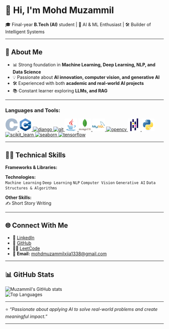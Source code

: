 # 👋 Hi, I'm Mohd Muzammil  

🎓 Final-year **B.Tech (AI)** student | 🤖 AI & ML Enthusiast | 🛠️ Builder of Intelligent Systems  

---

## 🌟 About Me   
- 📊 Strong foundation in **Machine Learning, Deep Learning, NLP, and Data Science**  
- 💡 Passionate about **AI innovation, computer vision, and generative AI**  
- 🛠️ Experienced with both **academic and real-world AI projects**  
- 📚 Constant learner exploring **LLMs, and RAG**  

---

<h3 align="left">Languages and Tools:</h3>
<p align="left"> <a href="https://www.cprogramming.com/" target="_blank" rel="noreferrer"> <img src="https://raw.githubusercontent.com/devicons/devicon/master/icons/c/c-original.svg" alt="c" width="40" height="40"/> </a> <a href="https://www.w3schools.com/cpp/" target="_blank" rel="noreferrer"> <img src="https://raw.githubusercontent.com/devicons/devicon/master/icons/cplusplus/cplusplus-original.svg" alt="cplusplus" width="40" height="40"/> </a> <a href="https://www.djangoproject.com/" target="_blank" rel="noreferrer"> <img src="https://cdn.worldvectorlogo.com/logos/django.svg" alt="django" width="40" height="40"/> </a> <a href="https://git-scm.com/" target="_blank" rel="noreferrer"> <img src="https://www.vectorlogo.zone/logos/git-scm/git-scm-icon.svg" alt="git" width="40" height="40"/> </a> <a href="https://www.java.com" target="_blank" rel="noreferrer"> <img src="https://raw.githubusercontent.com/devicons/devicon/master/icons/java/java-original.svg" alt="java" width="40" height="40"/> </a> <a href="https://www.mongodb.com/" target="_blank" rel="noreferrer"> <img src="https://raw.githubusercontent.com/devicons/devicon/master/icons/mongodb/mongodb-original-wordmark.svg" alt="mongodb" width="40" height="40"/> </a> <a href="https://www.mysql.com/" target="_blank" rel="noreferrer"> <img src="https://raw.githubusercontent.com/devicons/devicon/master/icons/mysql/mysql-original-wordmark.svg" alt="mysql" width="40" height="40"/> </a> <a href="https://opencv.org/" target="_blank" rel="noreferrer"> <img src="https://www.vectorlogo.zone/logos/opencv/opencv-icon.svg" alt="opencv" width="40" height="40"/> </a> <a href="https://pandas.pydata.org/" target="_blank" rel="noreferrer"> <img src="https://raw.githubusercontent.com/devicons/devicon/2ae2a900d2f041da66e950e4d48052658d850630/icons/pandas/pandas-original.svg" alt="pandas" width="40" height="40"/> </a> <a href="https://www.python.org" target="_blank" rel="noreferrer"> <img src="https://raw.githubusercontent.com/devicons/devicon/master/icons/python/python-original.svg" alt="python" width="40" height="40"/> </a> <a href="https://scikit-learn.org/" target="_blank" rel="noreferrer"> <img src="https://upload.wikimedia.org/wikipedia/commons/0/05/Scikit_learn_logo_small.svg" alt="scikit_learn" width="40" height="40"/> </a> <a href="https://seaborn.pydata.org/" target="_blank" rel="noreferrer"> <img src="https://seaborn.pydata.org/_images/logo-mark-lightbg.svg" alt="seaborn" width="40" height="40"/> </a> <a href="https://www.tensorflow.org" target="_blank" rel="noreferrer"> <img src="https://www.vectorlogo.zone/logos/tensorflow/tensorflow-icon.svg" alt="tensorflow" width="40" height="40"/> </a> </p>

---

## 🧑‍💻 Technical Skills  
 
**Frameworks & Libraries:**   

**Technologies:**  
`Machine Learning` `Deep Learning` `NLP` `Computer Vision` `Generative AI` `Data Structures & Algorithms`  

**Other Skills:**  
✍️ Short Story Writing  

---

## 🌐 Connect With Me  

- 💼 [LinkedIn](https://linkedin.com/in/mohd-muzammil-109044290/)  
- 🐙 [GitHub](https://github.com/Mohd-Muzammil7052)  
- 🧑‍💻 [LeetCode](https://leetcode.com/u/MUZAMMIL0786/)  
- 📧 **Email:** mohdmuzammilxiia1338@gmail.com  

---

## 📊 GitHub Stats  

![Muzammil's GitHub stats](https://github-readme-stats.vercel.app/api?username=Mohd-Muzammil7052&show_icons=true&theme=tokyonight)  
![Top Languages](https://github-readme-stats.vercel.app/api/top-langs/?username=Mohd-Muzammil7052&layout=compact&theme=tokyonight)  

---

⭐️ *“Passionate about applying AI to solve real-world problems and create meaningful impact.”*  

---
